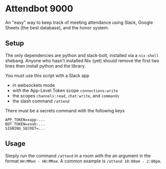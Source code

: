 # Attendbot 9000

An "easy" way to keep track of meeting attendance using Slack, Google Sheets (the best database), and the honor system.

## Setup

The only dependencies are python and slack-bolt, installed via a `nix-shell` shebang. Anyone who hasn't installed Nix (yet) should remove the first two lines then install python and the library.

You must use this script with a Slack app
- in websockets mode
- with the App-Level Token scope `connections:write`
- the scopes `channels:read`, `chat:write`, and `commands`
- the slash command `/attend`

There must be a secrets command with the following keys
```
APP_TOKEN=xapp-...
BOT_TOKEN=xoxb-...
SIGNING_SECRET=...
```

## Usage

Simply run the command `/attend` in a room with the an argument in the format `HH:MMxm - HH:MMxm`. A common example is `/attend 10:00am - 2:00pm`.
